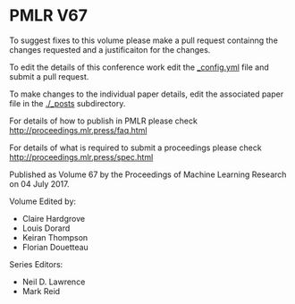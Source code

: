 # PMLR V67

To suggest fixes to this volume please make a pull request containng the changes requested and a justificaiton for the changes.

To edit the details of this conference work edit the [_config.yml](./_config.yml) file and submit a pull request.

To make changes to the individual paper details, edit the associated paper file in the [./_posts](./_posts) subdirectory.

For details of how to publish in PMLR please check http://proceedings.mlr.press/faq.html

For details of what is required to submit a proceedings please check http://proceedings.mlr.press/spec.html



Published as Volume 67 by the Proceedings of Machine Learning Research on 04 July 2017.

Volume Edited by:
  * Claire Hardgrove
  * Louis Dorard
  * Keiran Thompson
  * Florian Douetteau

Series Editors:
  * Neil D. Lawrence
  * Mark Reid
